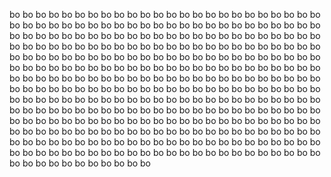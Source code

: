 bo 
bo 
bo 
bo 
bo 
bo 
bo 
bo 
bo 
bo 
bo 
bo 
bo 
bo 
bo 
bo 
bo 
bo 
bo 
bo 
bo 
bo 
bo 
bo 
bo 
bo 
bo 
bo 
bo 
bo 
bo 
bo 
bo 
bo 
bo 
bo 
bo 
bo 
bo 
bo 
bo 
bo 
bo 
bo 
bo 
bo 
bo 
bo 
bo 
bo 
bo 
bo 
bo 
bo 
bo 
bo 
bo 
bo 
bo 
bo 
bo 
bo 
bo 
bo 
bo 
bo 
bo 
bo 
bo 
bo 
bo 
bo 
bo 
bo 
bo 
bo 
bo 
bo 
bo 
bo 
bo 
bo 
bo 
bo 
bo 
bo 
bo 
bo 
bo 
bo 
bo 
bo 
bo 
bo 
bo 
bo 
bo 
bo 
bo 
bo 
bo 
bo 
bo 
bo 
bo 
bo 
bo 
bo 
bo 
bo 
bo 
bo 
bo 
bo 
bo 
bo 
bo 
bo 
bo 
bo 
bo 
bo 
bo 
bo 
bo 
bo 
bo 
bo 
bo 
bo 
bo 
bo 
bo 
bo 
bo 
bo 
bo 
bo 
bo 
bo 
bo 
bo 
bo 
bo 
bo 
bo 
bo 
bo 
bo 
bo 
bo 
bo 
bo 
bo 
bo 
bo 
bo 
bo 
bo 
bo 
bo 
bo 
bo 
bo 
bo 
bo 
bo 
bo 
bo 
bo 
bo 
bo 
bo 
bo 
bo 
bo 
bo 
bo 
bo 
bo 
bo 
bo 
bo 
bo 
bo 
bo 
bo 
bo 
bo 
bo 
bo 
bo 
bo 
bo 
bo 
bo 
bo 
bo 
bo 
bo 
bo 
bo 
bo 
bo 
bo 
bo 
bo 
bo 
bo 
bo 
bo 
bo 
bo 
bo 
bo 
bo 
bo 
bo 
bo 
bo 
bo 
bo 
bo 
bo 
bo 
bo 
bo 
bo 
bo 
bo 
bo 
bo 
bo 
bo 
bo 
bo 
bo 
bo 
bo 
bo 
bo 
bo 
bo 
bo 
bo 
bo 
bo 
bo 
bo 
bo 
bo 
bo 
bo 
bo 
bo 
bo 
bo 
bo 
bo 
bo 
bo 
bo 
bo 
bo 
bo 
                                                                 bo 
bo 
bo 
bo 
bo 
bo 
bo 
bo 
bo 
bo 
bo 
bo 
bo 
bo 
bo 
bo 
bo 
bo 
bo 
bo 
bo 
bo 
bo 
bo 
bo 
bo 
bo 
bo 
bo 
bo 
bo 
bo 
bo 
bo 
bo 
bo 
bo 
bo 
bo 
bo 
bo 
bo 
bo 
bo 
bo 
bo 
bo 
bo 
bo 
bo 
bo 
bo 
bo 
bo 
bo 
bo 
bo 
bo 
bo 
bo 
bo 
bo 
bo 
bo 
bo 
bo 
bo 
bo 
bo 
bo 
bo 
bo 
bo 
bo 
bo 
bo 
bo 
bo 
bo 
bo 
bo 
bo 
